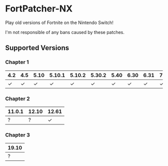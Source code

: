 # FortPatcher-NX

Play old versions of Fortnite on the Nintendo Switch!

I'm not responsible of any bans caused by these patches.

## Supported Versions

### Chapter 1

| 4.2 | 4.5 | 5.10 | 5.10.1 | 5.10.2 | 5.30.2 | 5.40 | 6.30 | 6.31 | 7.10 | 7.20.1 | 8.30.1 | 8.50 | 8.51 | 9.10 | 9.30.1 | 10.10 | 10.30 |
|-----|-----|------|--------|--------|--------|------|------|------|------|--------|--------|------|------|------|--------|-------|-------|
|  ✓  |  ✓  |  ✓   |   ✓    |   ✓    |   ✓    |  ✓   |  ✓   |  ✓   |  ✓   |   ✓    |   ✓    |  ✓   |  ✓   |  ✓   |   ✓    |   ✓   |   ✓   |

### Chapter 2

| 11.0.1 | 12.10 | 12.61 |
|--------|-------|-------|
|   ?    |   ?   |   ✓   |

### Chapter 3

| 19.10 |
|--------|
|   ?    |